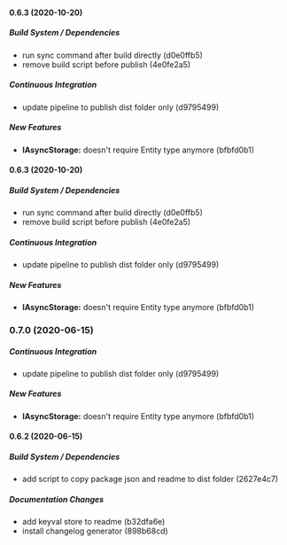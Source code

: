 #### 0.6.3 (2020-10-20)

##### Build System / Dependencies

*  run sync command after build directly (d0e0ffb5)
*  remove build script before publish (4e0fe2a5)

##### Continuous Integration

*  update pipeline to publish dist folder only (d9795499)

##### New Features

* **IAsyncStorage:**  doesn't require Entity type anymore (bfbfd0b1)

#### 0.6.3 (2020-10-20)

##### Build System / Dependencies

*  run sync command after build directly (d0e0ffb5)
*  remove build script before publish (4e0fe2a5)

##### Continuous Integration

*  update pipeline to publish dist folder only (d9795499)

##### New Features

* **IAsyncStorage:**  doesn't require Entity type anymore (bfbfd0b1)

### 0.7.0 (2020-06-15)

##### Continuous Integration

*  update pipeline to publish dist folder only (d9795499)

##### New Features

* **IAsyncStorage:**  doesn't require Entity type anymore (bfbfd0b1)

#### 0.6.2 (2020-06-15)

##### Build System / Dependencies

*  add script to copy package json and readme to dist folder (2627e4c7)

##### Documentation Changes

*  add keyval store to readme (b32dfa6e)
*  install changelog generator (898b68cd)
